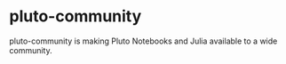 # pluto-community
pluto-community is making Pluto Notebooks and Julia available to a wide community.
